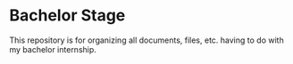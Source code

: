 # Bachelor Stage
This repository is for organizing all documents, files, etc. having to do with my bachelor internship.